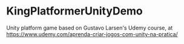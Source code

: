 # KingPlatformerUnityDemo
Unity platform game based on Gustavo Larsen's Udemy course, at https://www.udemy.com/aprenda-criar-jogos-com-unity-na-pratica/
